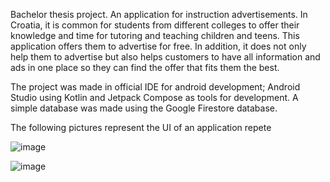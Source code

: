 Bachelor thesis project. An application for instruction advertisements. In Croatia, it is common for students from different colleges to offer their knowledge and time for tutoring and teaching children and teens. This application offers them to advertise for free. In addition, it does not only help them to advertise but also helps customers to have all information and ads in one place so they can find the offer that fits them the best.

The project was made in official IDE for android development; Android Studio using Kotlin and Jetpack Compose as tools for development. A simple database was made using the Google Firestore database.

The following pictures represent the UI of an application repete


![image](https://user-images.githubusercontent.com/73286005/191213369-29e3719b-f092-4911-85cb-63df24c4dba5.png)

![image](https://user-images.githubusercontent.com/73286005/191213477-73284b50-d724-4921-9a1f-b5dce3e2cbc7.png)
